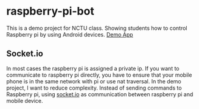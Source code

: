 # raspberry-pi-bot

This is a demo project for NCTU class. Showing students how to control Raspberry pi by using Android devices. 
[Demo App](https://drive.google.com/open?id=0B_P53ILf1tA1ZjVOaVp3cHVQdDQ)


## Socket.io
In most cases the raspberry pi is assigned a private ip. If you want to communicate to raspberry pi directly, you have to ensure that your mobile phone is in the same network with pi or use nat traversal. In the demo project, I want to reduce complexity. Instead of sending commands to Raspberry pi, using [socket.io](http://socket.io/) as communication between raspberry pi and mobile device.



